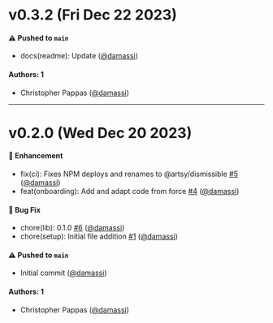 # v0.3.2 (Fri Dec 22 2023)

#### ⚠️ Pushed to `main`

- docs(readme): Update ([@damassi](https://github.com/damassi))

#### Authors: 1

- Christopher Pappas ([@damassi](https://github.com/damassi))

---

# v0.2.0 (Wed Dec 20 2023)

#### 🚀  Enhancement

- fix(ci): Fixes NPM deploys and renames to @artsy/dismissible [#5](https://github.com/artsy/dismissible/pull/5) ([@damassi](https://github.com/damassi))
- feat(onboarding): Add and adapt code from force [#4](https://github.com/artsy/dismissible/pull/4) ([@damassi](https://github.com/damassi))

#### 🐛  Bug Fix

- chore(lib): 0.1.0 [#6](https://github.com/artsy/dismissible/pull/6) ([@damassi](https://github.com/damassi))
- chore(setup): Initial file addition [#1](https://github.com/artsy/dismissible/pull/1) ([@damassi](https://github.com/damassi))

#### ⚠️ Pushed to `main`

- Initial commit ([@damassi](https://github.com/damassi))

#### Authors: 1

- Christopher Pappas ([@damassi](https://github.com/damassi))
